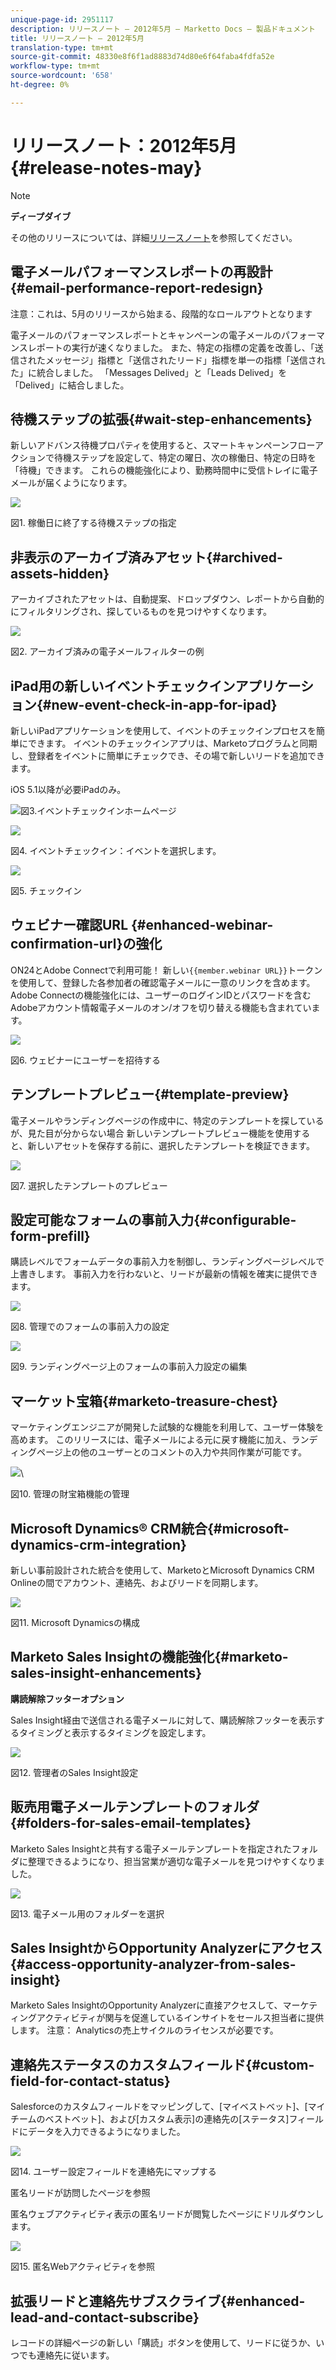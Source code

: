 ```yaml
---
unique-page-id: 2951117
description: リリースノート — 2012年5月 — Marketto Docs — 製品ドキュメント
title: リリースノート — 2012年5月
translation-type: tm+mt
source-git-commit: 48330e8f6f1ad8883d74d80e6f64faba4fdfa52e
workflow-type: tm+mt
source-wordcount: '658'
ht-degree: 0%

---
```



# リリースノート：2012年5月{#release-notes-may}

>[!NOTE]
>
>**ディープダイブ**
>
>その他のリリースについては、詳細[リリースノート](http://docs.marketo.com/display/docs/release+notes)を参照してください。

## 電子メールパフォーマンスレポートの再設計{#email-performance-report-redesign}

注意：これは、5月のリリースから始まる、段階的なロールアウトとなります

電子メールのパフォーマンスレポートとキャンペーンの電子メールのパフォーマンスレポートの実行が速くなりました。 また、特定の指標の定義を改善し、「送信されたメッセージ」指標と「送信されたリード」指標を単一の指標「送信された」に統合しました。 「Messages Delived」と「Leads Delived」を「Delived」に結合しました。

## 待機ステップの拡張{#wait-step-enhancements}

新しいアドバンス待機プロパティを使用すると、スマートキャンペーンフローアクションで待機ステップを設定して、特定の曜日、次の稼働日、特定の日時を「待機」できます。 これらの機能強化により、勤務時間中に受信トレイに電子メールが届くようになります。

![](assets/image2014-9-23-10-3a14-3a13.png)

図1. 稼働日に終了する待機ステップの指定

## 非表示のアーカイブ済みアセット{#archived-assets-hidden}

アーカイブされたアセットは、自動提案、ドロップダウン、レポートから自動的にフィルタリングされ、探しているものを見つけやすくなります。

![](assets/image2014-9-23-10-3a14-3a28.png)

図2. アーカイブ済みの電子メールフィルターの例

## iPad用の新しいイベントチェックインアプリケーション{#new-event-check-in-app-for-ipad}

新しいiPadアプリケーションを使用して、イベントのチェックインプロセスを簡単にできます。 イベントのチェックインアプリは、Marketoプログラムと同期し、登録者をイベントに簡単にチェックでき、その場で新しいリードを追加できます。

iOS 5.1以降が必要iPadのみ。

![](assets/image2014-9-23-10-3a14-3a46.png)図3.イベントチェックインホームページ

![](assets/image2014-9-23-10-3a15-3a6.png)

図4. イベントチェックイン：イベントを選択します。

![](assets/image2014-9-23-10-3a15-3a27.png)

図5. チェックイン

## ウェビナー確認URL {#enhanced-webinar-confirmation-url}の強化

ON24とAdobe Connectで利用可能！ 新しい`{{member.webinar URL}}`トークンを使用して、登録した各参加者の確認電子メールに一意のリンクを含めます。 Adobe Connectの機能強化には、ユーザーのログインIDとパスワードを含むAdobeアカウント情報電子メールのオン/オフを切り替える機能も含まれています。

![](assets/image2014-9-23-10-3a15-3a44.png)

図6. ウェビナーにユーザーを招待する

## テンプレートプレビュー{#template-preview}

電子メールやランディングページの作成中に、特定のテンプレートを探しているが、見た目が分からない場合 新しいテンプレートプレビュー機能を使用すると、新しいアセットを保存する前に、選択したテンプレートを検証できます。

![](assets/image2014-9-23-10-3a16-3a4.png)

図7. 選択したテンプレートのプレビュー

## 設定可能なフォームの事前入力{#configurable-form-prefill}

購読レベルでフォームデータの事前入力を制御し、ランディングページレベルで上書きします。 事前入力を行わないと、リードが最新の情報を確実に提供できます。

![](assets/image2014-9-23-10-3a16-3a22.png)

図8. 管理でのフォームの事前入力の設定

![](assets/image2014-9-23-10-3a16-3a34.png)

図9. ランディングページ上のフォームの事前入力設定の編集

## マーケット宝箱{#marketo-treasure-chest}

マーケティングエンジニアが開発した試験的な機能を利用して、ユーザー体験を高めます。 このリリースには、電子メールによる元に戻す機能に加え、ランディングページ上の他のユーザーとのコメントの入力や共同作業が可能です。

![](assets/image2014-9-23-10-3a16-3a51.png)\

図10. 管理の財宝箱機能の管理

## Microsoft Dynamics® CRM統合{#microsoft-dynamics-crm-integration}

新しい事前設計された統合を使用して、MarketoとMicrosoft Dynamics CRM Onlineの間でアカウント、連絡先、およびリードを同期します。

![](assets/image2014-9-23-10-3a17-3a6.png)

図11. Microsoft Dynamicsの構成

## Marketo Sales Insightの機能強化{#marketo-sales-insight-enhancements}

**購読解除フッターオプション**

Sales Insight経由で送信される電子メールに対して、購読解除フッターを表示するタイミングと表示するタイミングを設定します。

![](assets/image2014-9-23-10-3a17-3a20.png)

図12. 管理者のSales Insight設定

## 販売用電子メールテンプレートのフォルダ{#folders-for-sales-email-templates}

Marketo Sales Insightと共有する電子メールテンプレートを指定されたフォルダに整理できるようになり、担当営業が適切な電子メールを見つけやすくなりました。

![](assets/image2014-9-23-10-3a17-3a35.png)

図13. 電子メール用のフォルダーを選択

## Sales InsightからOpportunity Analyzerにアクセス{#access-opportunity-analyzer-from-sales-insight}

Marketo Sales InsightのOpportunity Analyzerに直接アクセスして、マーケティングアクティビティが関与を促進しているインサイトをセールス担当者に提供します。 注意： Analyticsの売上サイクルのライセンスが必要です。

## 連絡先ステータスのカスタムフィールド{#custom-field-for-contact-status}

Salesforceのカスタムフィールドをマッピングして、[マイベストベット]、[マイチームのベストベット]、および[カスタム表示]の連絡先の[ステータス]フィールドにデータを入力できるようになりました。

![](assets/image2014-9-23-10-3a17-3a47.png)

図14. ユーザー設定フィールドを連絡先にマップする

匿名リードが訪問したページを参照

匿名ウェブアクティビティ表示の匿名リードが閲覧したページにドリルダウンします。

![](assets/image2014-9-23-10-3a17-3a59.png)

図15. 匿名Webアクティビティを参照

## 拡張リードと連絡先サブスクライブ{#enhanced-lead-and-contact-subscribe}

レコードの詳細ページの新しい「購読」ボタンを使用して、リードに従うか、いつでも連絡先に従います。

